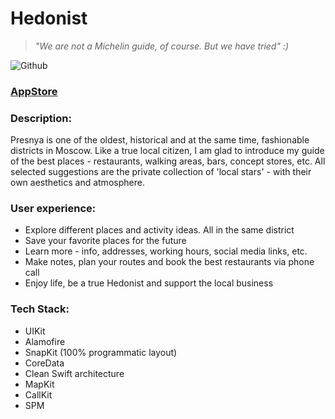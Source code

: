 # Hedonist

> *"We are not a Michelin guide, of course. But we have tried" :)*

![Github](https://user-images.githubusercontent.com/68333583/220979686-45b94384-2252-460d-b53c-66b3c459a8ab.png)

### [AppStore](https://apps.apple.com/ru/app/mind-hooks/id1581807075?l=en)

### Description:
Presnya is one of the oldest, historical and at the same time, fashionable districts in Moscow. Like a true local citizen, I am glad to introduce my guide of the best places - restaurants, walking areas, bars, concept stores, etc. All selected suggestions are the private collection of 'local stars' - with their own aesthetics and atmosphere. 

### User experience:
- Explore different places and activity ideas. All in the same district
- Save your favorite places for the future
- Learn more - info, addresses, working hours, social media links, etc.
- Make notes, plan your routes and book the best restaurants via phone call
- Enjoy life, be a true Hedonist and support the local business

### Tech Stack:
- UIKit
- Alamofire
- SnapKit (100% programmatic layout)
- CoreData
- Clean Swift architecture
- MapKit
- CallKit
- SPM

